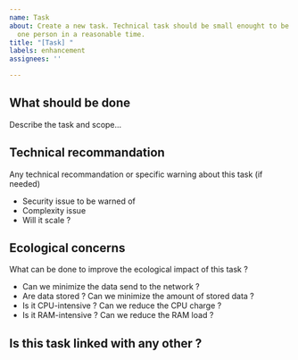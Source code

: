 ```yaml
---
name: Task
about: Create a new task. Technical task should be small enought to be done by only
  one person in a reasonable time.
title: "[Task] "
labels: enhancement
assignees: ''

---
```


<!-- 
- Add it to the Lenra project board (on the Backlog).
- Add this task to the Epic associated with it after validation.
-->

## What should be done 
Describe the task and scope...

## Technical recommandation
Any technical recommandation or specific warning about this task (if needed)
- Security issue to be warned of 
- Complexity issue
- Will it scale ?

## Ecological concerns
What can be done to improve the ecological impact of this task ?
- Can we minimize the data send to the network ? 
- Are data stored ? Can we minimize the amount of stored data ?
- Is it CPU-intensive ? Can we reduce the CPU charge ?
- Is it RAM-intensive ? Can we reduce the RAM load ?

## Is this task linked with any other ?

